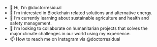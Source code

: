- 👋 Hi, I’m @doctorresidual
- 👀 I’m interested in Blockchain related solutions and alternative energy.
- 🌱 I’m currently learning about sustainable agriculture and health and safety management.
- 💞️ I’m looking to collaborate on humanitarian projects that solves the major climate challenges in our world using my experience. 
- 📫 How to reach me on Instagram via @doctorresidual

<!---
doctorresidual/doctorresidual is a ✨ special ✨ repository because its `README.md` (this file) appears on your GitHub profile.
You can click the Preview link to take a look at your changes.
--->
